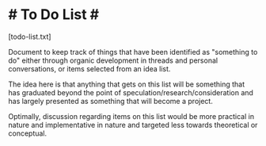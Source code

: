 # # To Do List # #
[todo-list.txt]

Document to keep track of things that have been identified as "something to do" either 
through organic development in threads and personal conversations, or items selected
from an idea list.

The idea here is that anything that gets on this list will be something that has
graduated beyond the point of speculation/research/consideration and has largely
presented as something that will become a project.

Optimally, discussion regarding items on this list would be more practical in
nature and implementative in nature and targeted less towards theoretical or 
conceptual.